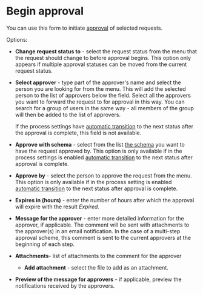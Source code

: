 # Begin approval
   
You can use this form to initiate [approval](../../../../alvao-service-desk/requests/request-approval) of selected requests.
   
Options:
    
- **Change request status to** - select the request status from the menu that the request should change to before approval begins. This option only appears if multiple approval statuses can be moved from the current request status.
- **Select approver** - type part of the approver's name and select the person you are looking for from the menu. This will add the selected person to the list of approvers below the field. Select all the approvers you want to forward the request to for approval in this way. You can search for a group of users in the same way - all members of the group will then be added to the list of approvers.  

  If the process settings have [automatic transition](../../administration/service-desk/process/detail/status-request/behavior) to the next status after the approval is complete, this field is not available.
- **Approve with schema** - select from the list [the schema](../../administration/service-desk/approval-scheme) you want to have the request approved by. This option is only available if in the process settings is enabled [automatic transition](../../administration/service-desk/process/detail/status-request/behavior) to the next status after approval is complete.
- **Approve by** - select the person to approve the request from the menu. This option is only available if in the process setting is enabled [automatic transition](../../administration/service-desk/process/detail/status-request/behavior) to the next status after approval is complete.
- **Expires in (hours)** - enter the number of hours after which the approval will expire with the result *Expired*.
- **Message for the approver** - enter more detailed information for the approver, if applicable. The comment will be sent with attachments to the approver(s) in an email notification. In the case of a multi-step approval scheme, this comment is sent to the current approvers at the beginning of each step.
- **Attachments**- list of attachments to the comment for the approver
    - **Add attachment** - select the file to add as an attachment.
- **Preview of the message for approvers** - if applicable, preview the notifications received by the approvers.

